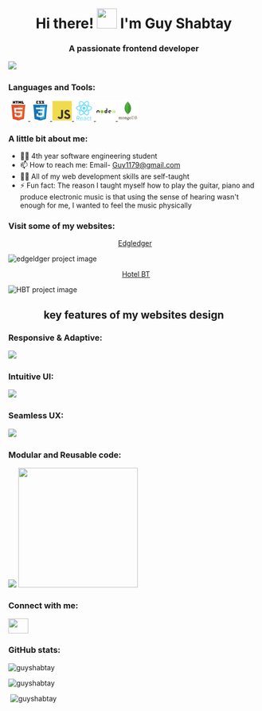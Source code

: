 
<h1 align="center">Hi there! <img src="https://user-images.githubusercontent.com/94862082/176742337-f6193834-13eb-44e6-81b4-d0d5397b7323.gif" width="40" height="40"/> I'm Guy Shabtay</h1>
<h3 align="center">A passionate frontend developer</h3>

<img src="https://github.com/GuyShabtay/GuyShabtay/assets/94862082/176b0456-d8b5-4e30-930e-499c14eb3ae9" />
<h3 align="left">Languages and Tools:</h3>
<p align="left">

<a href="https://www.w3.org/html/" target="_blank" rel="noreferrer"> <img src="https://raw.githubusercontent.com/devicons/devicon/master/icons/html5/html5-original-wordmark.svg" alt="html5" width="40" height="40"/> </a> 
<a href="https://www.w3schools.com/css/" target="_blank" rel="noreferrer"> <img src="https://raw.githubusercontent.com/devicons/devicon/master/icons/css3/css3-original-wordmark.svg" alt="css3" width="40" height="40"/> </a>
<a href="https://developer.mozilla.org/en-US/docs/Web/JavaScript" target="_blank" rel="noreferrer"> <img src="https://raw.githubusercontent.com/devicons/devicon/master/icons/javascript/javascript-original.svg" alt="javascript" width="40" height="40"/> </a>
<a href="https://reactjs.org/" target="_blank" rel="noreferrer"> <img src="https://raw.githubusercontent.com/devicons/devicon/master/icons/react/react-original-wordmark.svg" alt="react" width="40" height="40"/> </a> 
<a href="https://nodejs.org" target="_blank" rel="noreferrer"> <img src="https://raw.githubusercontent.com/devicons/devicon/master/icons/nodejs/nodejs-original-wordmark.svg" alt="nodejs" width="40" height="40"/> </a>
<a href="https://www.mongodb.com/" target="_blank" rel="noreferrer"> <img src="https://raw.githubusercontent.com/devicons/devicon/master/icons/mongodb/mongodb-original-wordmark.svg" alt="mongodb" width="40" height="40"/> </a>
</p>




<h3 align="left">A little bit about me:</h3>

- :man_student: 4th year software engineering student
- 📫 How to reach me: Email- Guy1179@gmail.com
- 👨‍💻 All of my web development skills are self-taught
- ⚡ Fun fact: The reason I taught myself how to play the guitar, piano and produce electronic music is that using the sense
     of hearing wasn't enough for me, I wanted to feel the music physically

<h3 align="left">Visit some of my websites:</h3>
<p>
&nbsp;&nbsp;&nbsp;&nbsp;&nbsp;&nbsp;&nbsp;&nbsp;&nbsp;&nbsp;&nbsp;&nbsp;&nbsp;&nbsp;&nbsp;&nbsp;&nbsp;&nbsp;&nbsp;&nbsp;&nbsp;&nbsp;&nbsp;&nbsp&nbsp;&nbsp;&nbsp;&nbsp;&nbsp;&nbsp;&nbsp;&nbsp;&nbsp;&nbsp;&nbsp;&nbsp;&nbsp;&nbsp;&nbsp;&nbsp;&nbsp;&nbsp;&nbsp&nbsp;&nbsp;&nbsp;&nbsp;&nbsp;&nbsp;&nbsp;&nbsp;&nbsp;&nbsp;&nbsp;&nbsp; 
<a href="https://edgledger-website.netlify.app/" target="_blank" rel="noreferrer">Edgledger</a></p>
<img width="500" alt="edgeldger project image" src="https://github.com/GuyShabtay/GuyShabtay/assets/94862082/2049c021-549d-4d5f-a379-32a5e17c993f" >

<br/>

<p>
&nbsp;&nbsp;&nbsp;&nbsp;&nbsp;&nbsp;&nbsp;&nbsp;&nbsp;&nbsp;&nbsp;&nbsp;&nbsp;&nbsp;&nbsp;&nbsp;&nbsp;&nbsp;&nbsp;&nbsp;&nbsp;&nbsp&nbsp;&nbsp;&nbsp;&nbsp&nbsp;&nbsp;&nbsp;&nbsp;&nbsp;&nbsp;&nbsp;&nbsp;&nbsp;&nbsp;&nbsp;&nbsp;&nbsp;&nbsp;&nbsp;&nbsp;&nbsp;&nbsp;&nbsp&nbsp;&nbsp;&nbsp;&nbsp;&nbsp;&nbsp;&nbsp;&nbsp;&nbsp;&nbsp;&nbsp;&nbsp; 
<a href="https://hotelbt-website.netlify.app/" target="_blank" rel="noreferrer">Hotel BT</a></p>
<img width="500" alt="HBT project image" src="https://github.com/GuyShabtay/GuyShabtay/assets/94862082/34a2047a-223c-4a33-9c62-6037810c78e5">


<h2 align="center">key features of my websites design</h2>
<h3 align="left">Responsive & Adaptive:</h3>
<img src="https://github.com/GuyShabtay/GuyShabtay/assets/94862082/1dc76c65-1480-414e-a82c-5d8fe9cb9122" /> 
<h3 align="left">Intuitive UI:</h3>
<img src="https://github.com/GuyShabtay/GuyShabtay/assets/94862082/7f575278-ab41-44ec-8b6c-392f149808b3" width="480"/> 

<h3 align="left">Seamless UX:</h3>
<img src="https://github.com/GuyShabtay/GuyShabtay/assets/94862082/c8d05861-c56d-418c-b852-d2948a2b4843" width="480" /> 


<h3 align="left">Modular and Reusable code:</h3>
<img src="https://github.com/GuyShabtay/GuyShabtay/assets/94862082/d738c49b-5a2a-4e38-a1fb-b2dddc7562db" width="240" /> 
<img src="https://github.com/GuyShabtay/GuyShabtay/assets/94862082/c01729c9-4668-4351-8b9c-b1cd0105460b" width="240" height="240" /> 




<h3 align="left">Connect with me:</h3>
<p align="left">
<a href="https://www.linkedin.com/in/software-engineering-student/" target="_blank"><img align="center" src="https://raw.githubusercontent.com/rahuldkjain/github-profile-readme-generator/master/src/images/icons/Social/linked-in-alt.svg"  height="30" width="40" /></a>
</p>

<h3 align="left">GitHub stats:</h3>
<p><img  src="https://github-readme-stats.vercel.app/api/top-langs?username=guyshabtay&show_icons=true&locale=en&layout=compact" alt="guyshabtay" /></p>


<p><img a src="https://github-readme-streak-stats.herokuapp.com/?user=guyshabtay&" alt="guyshabtay" /></p>


<p>&nbsp;<img  src="https://github-readme-stats.vercel.app/api?username=guyshabtay&show_icons=true&locale=en" alt="guyshabtay" /></p>

